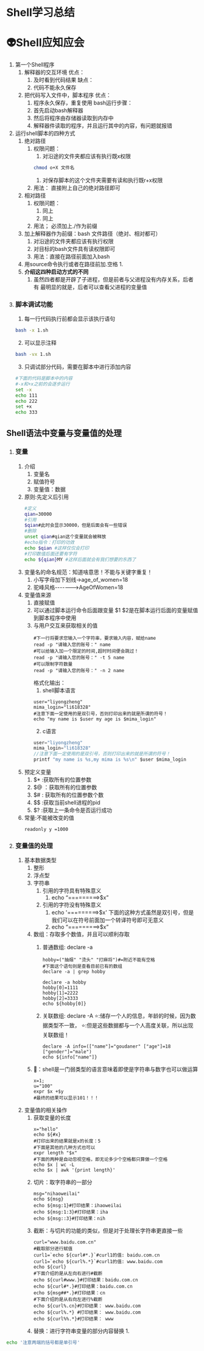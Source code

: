 # Shell学习总结


# :alien:Shell应知应会


1. 第一个Shell程序
    1. 解释器的交互环境
       优点：
          1. 及时看到代码结果
        缺点：
          1. 代码不能永久保存
    2. 把代码写入文件中，脚本程序
       优点：
          1. 程序永久保存，重复使用 
       bash运行步骤：
          1. 首先启动bash解释器
          2. 然后将程序由存储器读取到内存中
          3. 解释器件读取的程序，并且运行其中的内容，有问题就报错
2. 运行shell脚本的四种方式
   1. 绝对路径
      1. 权限问题：
         1. 对沿途的文件夹都应该有执行既x权限
         ```bash 
         chmod o+X 文件名
         ``` 
         1. 对保存脚本的这个文件夹需要有读和执行既r+x权限
      2. 用法：
         直接附上自己的绝对路径即可  
   2. 相对路径
      1. 权限问题：
         1. 同上
         2. 同上
      2. 用法；
         必须加上./作为前缀      
   3. 加上解释器作为前缀：bash 文件路径（绝对、相对都可）
      1. 对沿途的文件夹都应该有执行权限
      2. 对目标的bash文件具有读权限即可
      3. 用法：直接在路径前面加入bash
   4. 用source命令执行或者在路径前加.空格
      1.
   5. **介绍这四种启动方式的不同**
      1. 虽然四者都是开辟了子进程，但是前者与父进程没有内存关系，后者有
         最明显的就是，后者可以查看父进程的变量值 
3. ### 脚本调试功能
   1. 每一行代码执行前都会显示该执行语句
    ```bash
    bash -x 1.sh
    ```
   2. 可以显示注释 
    ```bash
    bash -vx 1.sh
    ```   
   3. 只调试部分代码，需要在脚本中进行添加内容
    ```bash
    #下面的代码是脚本中的内容
    #-x和+x之前的会逐步运行
    set -x
    echo 111
    echo 222
    set +x
    echo 333
    ```      


## Shell语法中变量与变量值的处理
1. ### 变量
   1. 介绍
      1. 变量名
      2. 赋值符号
      3. 变量值：数据
   2. 原则:先定义后引用
        ```bash
        #定义
        qian=30000
        #引用
        $qian#此时会显示30000，但是后面会有一些错误
        #删除
        unset qian#qian这个变量就会被释放
        #echo指令：打印的功效
        echo $qian #这样仅仅会打印
        #打印数值后面还要有字符
        echo ${qian}MY #这样后面就会有我们想要的东西了
        ``` 
   3. 变量名的命名规范：知道啥意思！不能与关键字重复！
      1. 小写字母加下划线->age_of_women=18
      2. 驼峰风格------->AgeOfWomen=18
   4. 变量值来源
      1. 直接赋值
      2. 可以通过脚本运行命令后面跟变量 
          $1 $2是在脚本运行后面的变量赋值到脚本程序中使用
      3. 与用户交互来获取相关的值
         ```shell 
         #下一行将要求您输入一个字符串，要求输入内容，赋给name 
         read -p "请输入您的账号：" name
         #可以给输入加一个限定的时间,超时时间便会跳过！
         read -p "请输入您的账号：" -t 5 name
         #可以限制字符数量
         read -p "请输入您的账号：" -n 2 name
         ```
         格式化输出：
         1. shell脚本语言
         ```shell 
         user="liyongzheng"
         mima_login="li618328"
         #注意下面一定使用的是双引号，否则打印出来的就是所谓的符号！
         echo "my name is $user my age is $mima_login"
         ``` 
         2. c语言
         ```c 
         user="liyongzheng"
         mima_login="li618328"
         //注意下面一定使用的是双引号，否则打印出来的就是所谓的符号！
         printf "my name is %s,my mima is %s\n" $user $mima_login
         ```                   
   5. 预定义变量
      1. $*  :获取所有的位置参数
      2. $@  ：获取所有的位置参数
      3. $#  : 获取所有的位置参数个数
      4. $$  :获取当前shell进程的pid
      5. $?  :获取上一条命令是否运行成功 
   6. 常量:不能被改变的值
      ```shell
      readonly y =1000
      ```  
2. ### 变量值的处理
   1. 基本数据类型
      1. 整形
      2. 浮点型
      3. 字符串
         1. 引用的字符具有特殊意义
            1. echo “=========>$x”
         2. 引用的字符没有特殊意义
            1. echo '=========>$x' 
            下面的这种方式虽然是双引号，但是我们可以在符号前面加一个转译符号即可无意义 
            2. echo “=========>\$x” 
      4. 数组：存取多个数值，并且可以顺利存取
         1. 普通数组: declare -a
            ```shell 
            hobby=("抽烟" "烫头" "打麻将")#=附近不能有空格  
            #下面这个语句则是查看目前已有的数组
            declare -a | grep hobby
            ```  
            ```shell 
            declare -a hobby 
            hobby[0]=1111
            hobby[1]=2222
            hobby[2]=3333
            echo ${hobby[0]}
            ```  
           
         2. 关联数组: declare -A
            :star::储存一个人的信息，年龄的时候，因为数据类型不一致，
            :star::但是这些数据都与一个人高度关联，所以出现关联数组！
            ```shell
            declare -A info=(["name"]="goudaner" ["age"]=18 ["gender"]="male")
            echo ${info["name"]}
            ```  
      5. :sparkling_heart:：shell是一门弱类型的语言意味着即使是字符串与数字也可以做运算
         ```shell 
         x=1;
         u="100"
         expr $x +$y
         #最终的结果可以显示101！！！
         ```   
   2. 变量值的相关操作
      1. 获取变量的长度
         ```shell
         x="hello"
         echo ${#x}
         #打印出来的结果就是x的长度：5
         #下面是其他的几种方式也可以
         expr length "$x"
         #下面的两种是自动忽视空格，即无论多少个空格都只算做一个空格
         echo $x | wc -L
         echo $x | awk '{print length}'
         ``` 
      2. 切片：取字符串的一部分
         ```shell
         msg="nihaoweilai"
         echo ${msg}
         echo ${msg:1}#打印结果：ihaoweilai
         echo ${msg:1:3}#打印结果：iha
         echo ${msg::3}#打印结果：nih
         ``` 
      3. 截断：与切片的功能的类似，但是对于处理长字符串更直接一些
         ```shell
         curl="www.baidu.com.cn"
         #截取部分进行赋值
         curl1=`echo ${curl#*.}`#curl1的值: baidu.com.cn
         curl1=`echo ${curl%.*}`#curl1的值: www.baidu.com
         echo ${curl}
         #下面介绍的是从左向右进行#截断
         echo ${curl#www.}#打印结果：baidu.com.cn
         echo ${curl#*.}#打印结果：baidu.com.cn
         echo ${msg##*.}#打印结果：cn
         #下面介绍的是从右向左进行%截断
         echo ${curl%.cn}#打印结果： www.baidu.com
         echo ${curl%.*} #打印结果： www.baidu.com
         echo ${curl%%.*}#打印结果： www
         ``` 
      4. 替换：进行字符串变量的部分内容替换
         1. 
```bash
echo '注意两端的括号都是单引号'
```

